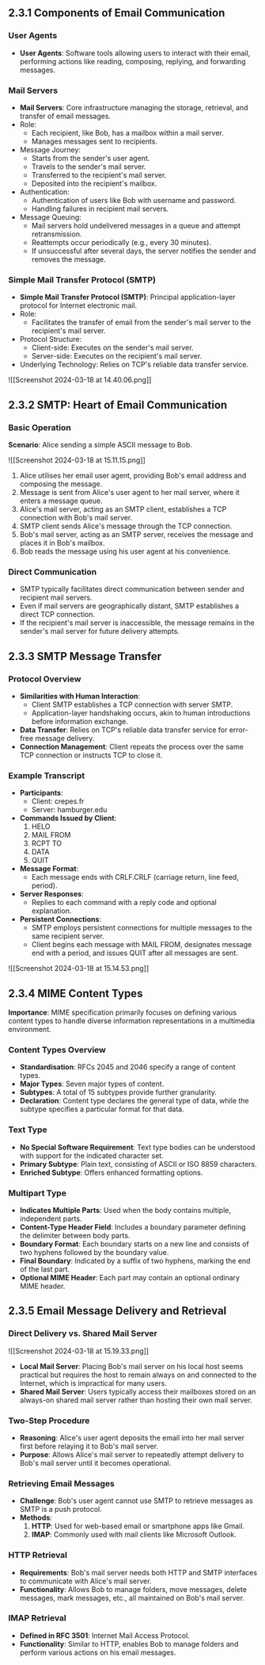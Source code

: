 ## 2.3.1 Components of Email Communication
### User Agents
- **User Agents**: Software tools allowing users to interact with their email, performing actions like reading, composing, replying, and forwarding messages.
### Mail Servers
- **Mail Servers**: Core infrastructure managing the storage, retrieval, and transfer of email messages.
- Role:
  - Each recipient, like Bob, has a mailbox within a mail server.
  - Manages messages sent to recipients.
- Message Journey:
  - Starts from the sender's user agent.
  - Travels to the sender's mail server.
  - Transferred to the recipient's mail server.
  - Deposited into the recipient's mailbox.
- Authentication:
  - Authentication of users like Bob with username and password.
  - Handling failures in recipient mail servers.
- Message Queuing:
  - Mail servers hold undelivered messages in a queue and attempt retransmission.
  - Reattempts occur periodically (e.g., every 30 minutes).
  - If unsuccessful after several days, the server notifies the sender and removes the message.
### Simple Mail Transfer Protocol (SMTP)
- **Simple Mail Transfer Protocol (SMTP)**: Principal application-layer protocol for Internet electronic mail.
- Role:
  - Facilitates the transfer of email from the sender's mail server to the recipient's mail server.
- Protocol Structure:
  - Client-side: Executes on the sender's mail server.
  - Server-side: Executes on the recipient's mail server.
- Underlying Technology: Relies on TCP's reliable data transfer service.

![[Screenshot 2024-03-18 at 14.40.06.png]]

## 2.3.2 SMTP: Heart of Email Communication
### Basic Operation
**Scenario**: Alice sending a simple ASCII message to Bob. 

![[Screenshot 2024-03-18 at 15.11.15.png]]

1. Alice utilises her email user agent, providing Bob's email address and composing the message.
2. Message is sent from Alice's user agent to her mail server, where it enters a message queue.
3. Alice's mail server, acting as an SMTP client, establishes a TCP connection with Bob's mail server.
4. SMTP client sends Alice's message through the TCP connection.
5. Bob's mail server, acting as an SMTP server, receives the message and places it in Bob's mailbox.
6. Bob reads the message using his user agent at his convenience.
### Direct Communication
- SMTP typically facilitates direct communication between sender and recipient mail servers.
- Even if mail servers are geographically distant, SMTP establishes a direct TCP connection.
- If the recipient's mail server is inaccessible, the message remains in the sender's mail server for future delivery attempts.

## 2.3.3 SMTP Message Transfer
### Protocol Overview
- **Similarities with Human Interaction**:
  - Client SMTP establishes a TCP connection with server SMTP.
  - Application-layer handshaking occurs, akin to human introductions before information exchange.
- **Data Transfer**: Relies on TCP's reliable data transfer service for error-free message delivery.
- **Connection Management**: Client repeats the process over the same TCP connection or instructs TCP to close it.
### Example Transcript
- **Participants**:
  - Client: crepes.fr
  - Server: hamburger.edu
- **Commands Issued by Client**:
  1. HELO
  2. MAIL FROM
  3. RCPT TO
  4. DATA
  5. QUIT
- **Message Format**:
  - Each message ends with CRLF.CRLF (carriage return, line feed, period).
- **Server Responses**:
  - Replies to each command with a reply code and optional explanation.
- **Persistent Connections**:
  - SMTP employs persistent connections for multiple messages to the same recipient server.
  - Client begins each message with MAIL FROM, designates message end with a period, and issues QUIT after all messages are sent.

![[Screenshot 2024-03-18 at 15.14.53.png]]


## 2.3.4 MIME Content Types

**Importance**: MIME specification primarily focuses on defining various content types to handle diverse information representations in a multimedia environment.
### Content Types Overview
- **Standardisation**: RFCs 2045 and 2046 specify a range of content types.
- **Major Types**: Seven major types of content.
- **Subtypes**: A total of 15 subtypes provide further granularity.
- **Declaration**: Content type declares the general type of data, while the subtype specifies a particular format for that data.
### Text Type
- **No Special Software Requirement**: Text type bodies can be understood with support for the indicated character set.
- **Primary Subtype**: Plain text, consisting of ASCII or ISO 8859 characters.
- **Enriched Subtype**: Offers enhanced formatting options.
### Multipart Type
- **Indicates Multiple Parts**: Used when the body contains multiple, independent parts.
- **Content-Type Header Field**: Includes a boundary parameter defining the delimiter between body parts.
- **Boundary Format**: Each boundary starts on a new line and consists of two hyphens followed by the boundary value.
- **Final Boundary**: Indicated by a suffix of two hyphens, marking the end of the last part.
- **Optional MIME Header**: Each part may contain an optional ordinary MIME header.

## 2.3.5 Email Message Delivery and Retrieval
### Direct Delivery vs. Shared Mail Server

![[Screenshot 2024-03-18 at 15.19.33.png]]
- **Local Mail Server**: Placing Bob's mail server on his local host seems practical but requires the host to remain always on and connected to the Internet, which is impractical for many users.
- **Shared Mail Server**: Users typically access their mailboxes stored on an always-on shared mail server rather than hosting their own mail server.
### Two-Step Procedure
- **Reasoning**: Alice's user agent deposits the email into her mail server first before relaying it to Bob's mail server.
- **Purpose**: Allows Alice's mail server to repeatedly attempt delivery to Bob's mail server until it becomes operational.
### Retrieving Email Messages
- **Challenge**: Bob's user agent cannot use SMTP to retrieve messages as SMTP is a push protocol.
- **Methods**:
  1. **HTTP**: Used for web-based email or smartphone apps like Gmail.
  2. **IMAP**: Commonly used with mail clients like Microsoft Outlook.
### HTTP Retrieval
- **Requirements**: Bob's mail server needs both HTTP and SMTP interfaces to communicate with Alice's mail server.
- **Functionality**: Allows Bob to manage folders, move messages, delete messages, mark messages, etc., all maintained on Bob's mail server.
### IMAP Retrieval
- **Defined in RFC 3501**: Internet Mail Access Protocol.
- **Functionality**: Similar to HTTP, enables Bob to manage folders and perform various actions on his email messages.